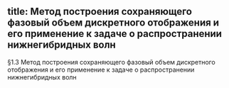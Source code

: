 title: Метод построения сохраняющего фазовый объем дискретного отображения и его применение к задаче о распространении нижнегибридных волн
---

§1.3 Метод построения сохраняющего фазовый объем дискретного отображения и его применение к задаче о распространении нижнегибридных волн
